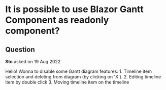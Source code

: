 # It is possible to use Blazor Gantt Component as readonly component?

## Question

**Sto** asked on 19 Aug 2022

Hello! Wonna to disable some Gantt diagram features: 1. Timeline item selection and deleting from diagram (by clicking on 'X'). 2. Editing timeline item by double click 3. Moving timeline item on the timeline
